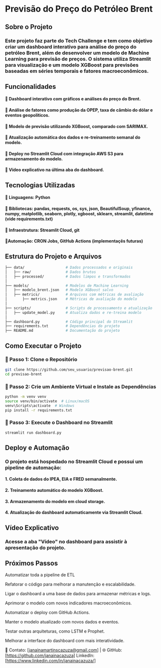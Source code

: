 # Previsão do Preço do Petróleo Brent

## Sobre o Projeto

### Este projeto faz parte do Tech Challenge e tem como objetivo criar um dashboard interativo para análise do preço do petróleo Brent, além de desenvolver um modelo de Machine Learning para previsão de preços. O sistema utiliza Streamlit para visualização e um modelo XGBoost para previsões baseadas em séries temporais e fatores macroeconômicos.

## Funcionalidades

#### 🔹 Dashboard interativo com gráficos e análises do preço do Brent.
#### 🔹 Análise de fatores como produção da OPEP, taxa de câmbio do dólar e eventos geopolíticos.
#### 🔹 Modelo de previsão utilizando XGBoost, comparado com SARIMAX.
#### 🔹 Atualização automática dos dados e re-treinamento semanal do modelo.
#### 🔹 Deploy no Streamlit Cloud com integração AWS S3 para armazenamento do modelo.
#### 🔹 Vídeo explicativo na última aba do dashboard.

## Tecnologias Utilizadas

#### 🔹 Linguagens: Python

#### 🔹 Bibliotecas: pandas, requests, os, sys, json, BeautifulSoup, yfinance, numpy, matplotlib, seaborn, plotly, xgboost, sklearn, streamlit, datetime (vide requirements.txt)

#### 🔹 Infraestrutura: Streamlit Cloud, git

#### 🔹Automação: CRON Jobs, GitHub Actions (implementaçẽs futuras)


## Estrutura do Projeto e Arquivos

```bash
├── data/                   # Dados processados e originais
│   ├── raw/                # Dados brutos
│   ├── processed/          # Dados limpos e transformados
│
├── models/                 # Modelos de Machine Learning
│   ├── modelo_brent.json   # Modelo XGBoost salvo
│   ├── metrics/            # Arquivos com métricas de avaliação
│       ├── metrics.json    # Métricas de avaliação do modelo
│
├── scripts/                # Scripts de processamento e atualização
│   ├── update_model.py     # Atualiza dados e re-treina modelo
│
├── dashboard.py            # Código principal do Streamlit
├── requirements.txt        # Dependências do projeto
├── README.md               # Documentação do projeto
```

## Como Executar o Projeto

### 🔹 Passo 1: Clone o Repositório

```bash
git clone https://github.com/seu_usuario/previsao-brent.git
cd previsao-brent
```

### 🔹 Passo 2: Crie um Ambiente Virtual e Instale as Dependências
```bash
python -m venv venv
source venv/bin/activate  # Linux/macOS
venv\Scripts\activate  # Windows
pip install -r requirements.txt
```

### 🔹 Passo 3: Execute o Dashboard no Streamlit
```bash
streamlit run dashboard.py
```

## Deploy e Automação

### O projeto está hospedado no Streamlit Cloud e possui um pipeline de automação:

#### 1. Coleta de dados do IPEA, EIA e FRED semanalmente.

#### 2. Treinamento automático do modelo XGBoost.

#### 3. Armazenamento do modelo em cloud storage.

#### 4. Atualização do dashboard automaticamente via Streamlit Cloud.

## Vídeo Explicativo

### Acesse a aba "Vídeo" no dashboard para assistir à apresentação do projeto.

## Próximos Passos

Automatizar toda a pipeline de ETL

Refatorar o código para melhorar a manutenção e escalabilidade.

Ligar o dashboard a uma base de dados para armazenar métricas e logs.

Aprimorar o modelo com novos indicadores macroeconômicos.

Automatizar o deploy com GitHub Actions.

Manter o modelo atualizado com novos dados e eventos.

Testar outras arquiteturas, como LSTM e Prophet.

Melhorar a interface do dashboard com mais interatividade.


📩 Contato: [janainamartinscazuza@gmail.com] | 🌐 GitHub: [https://github.com/janainacazuza]
LinkedIn: [https://www.linkedin.com/in/janainacazuza/]
```